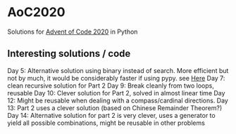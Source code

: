 # AoC2020
Solutions for [Advent of Code 2020](https://adventofcode.com/2020) in Python

## Interesting solutions / code
Day 5: Alternative solution using binary instead of search. More efficient but not by much, it would be considerably faster if using pypy. see [Here](https://stackoverflow.com/questions/65159016/aoc-day-5-decoding-the-string-using-binary-search-is-as-fast-as-binary-convers/65165456#65165456)
Day 7: clean recursive solution for Part 2
Day 9: Break cleanly from two loops, reusable
Day 10: Clever solution for Part 2, solved in almost linear time
Day 12: Might be reusable when dealing with a compass/cardinal directions.
Day 13: Part 2 uses a clever solution (based on Chinese Remainder Theorem?)
Day 14: Alternative solution for part 2 is very clever, uses a generator to yield all possible combinations, might be reusable in other problems

